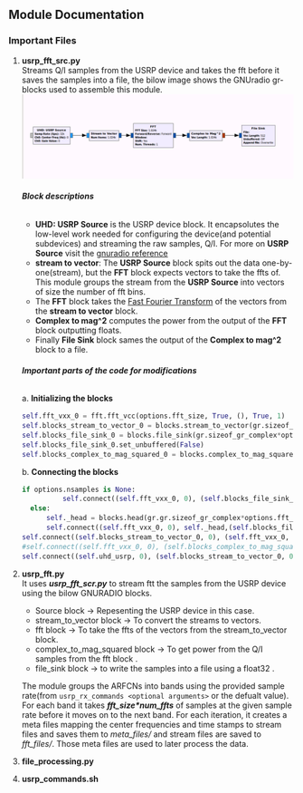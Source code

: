 ## Module Documentation

### Important Files 
1. **usrp_fft_src.py**</br>
   Streams Q/I samples from the USRP device and takes the fft before it saves the samples into a file, the bilow image shows the GNUradio gr-blocks used to assemble this module.</br>
   ![gr-blocks](blocks.png?raw=true "gnuradio gr-blocks")
   ###### **Block descriptions**</br>
    - **UHD: USRP Source** is the USRP device block. It encapsolutes the low-level work needed for configuring the device(and potential subdevices) and streaming the raw samples, Q/I. For more on **USRP Source** visit the [gnuradio reference](https://gnuradio.org/doc/doxygen/classgr_1_1uhd_1_1usrp__source.html)</br>  
    - **stream to vector**: The **USRP Source** block spits out the data one-by-one(stream), but the **FFT** block expects vectors to take the ffts of. This module groups the stream from the **USRP Source** into vectors of size the number of fft bins.
    - The **FFT** block takes the [Fast Fourier Transform](https://en.wikipedia.org/wiki/Fast_Fourier_transform) of the vectors from the **stream to vector** block.
    - **Complex to mag^2** computes the power from the output of the **FFT** block outputting floats.
    - Finally **File Sink** block sames the output of the **Complex to mag^2** block to a file.
   ###### **Important parts of the code for modifications**
      a. **Initializing the blocks**
         
      ```python
      self.fft_vxx_0 = fft.fft_vcc(options.fft_size, True, (), True, 1)
      self.blocks_stream_to_vector_0 = blocks.stream_to_vector(gr.sizeof_gr_complex*1, options.fft_size)
      self.blocks_file_sink_0 = blocks.file_sink(gr.sizeof_gr_complex*options.fft_size,self.filenames[0])
      self.blocks_file_sink_0.set_unbuffered(False)
      self.blocks_complex_to_mag_squared_0 = blocks.complex_to_mag_squared(options.fft_size)
      ```
      b. **Connecting the blocks**
      ```python
      if options.nsamples is None:
            	self.connect((self.fft_vxx_0, 0), (self.blocks_file_sink_0, 0))
    	else:
        	self._head = blocks.head(gr.gr.sizeof_gr_complex*options.fft_size, int(options.nsamples)/options.fft_size)
        	self.connect((self.fft_vxx_0, 0), self._head,(self.blocks_file_sink_0, 0))    
      self.connect((self.blocks_stream_to_vector_0, 0), (self.fft_vxx_0, 0))    
      #self.connect((self.fft_vxx_0, 0), (self.blocks_complex_to_mag_squared_0, 0))    
      self.connect((self.uhd_usrp, 0), (self.blocks_stream_to_vector_0, 0)) 
      ```
        
   
   
1. **usrp_fft.py**</br>
   It uses **_usrp_fft_scr.py_** to stream ftt the samples from the USRP device using the bilow GNURADIO blocks. </br>
   - Source block -> Repesenting the USRP device in this case.</br>
   - stream_to_vector block -> To convert the streams to vectors. </br>
   - fft block -> To take the ffts of the vectors from the stream_to_vector block.</br>
   - complex_to_mag_squared block -> To get power from the Q/I samples from the fft block .</br>
   - file_sink block -> to write the samples into a file using a float32 .</br>
   
   
   The module groups the ARFCNs into bands using the provided sample rate(from `usrp_rx_commands <optional arguments>` or the defualt value). For each band it takes **_fft_size*num_ffts_** of samples at the given sample rate before it moves on to the next band. For each iteration, it creates a meta files mapping the center frequencies and time stamps to stream files and saves them to _meta_files/_ and stream files are saved to _fft_files/_. Those meta files are used to later process the data.</br>
2. **file_processing.py**
3. **usrp_commands.sh**

###

